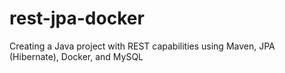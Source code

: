 # rest-jpa-docker
Creating a Java project with REST capabilities using Maven, JPA (Hibernate), Docker, and MySQL
